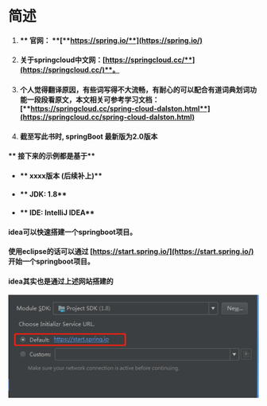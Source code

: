 # 简述

1. #### ** 官网： **[**https://spring.io/**](https://spring.io/)
2. #### **关于springcloud中文网：**[**https://springcloud.cc/**](https://springcloud.cc/)**。**
3. #### **个人觉得翻译原因，有些词写得不大流畅，有耐心的可以配合有道词典划词功能一段段看原文，本文相关可参考学习文档：**[**https://springcloud.cc/spring-cloud-dalston.html**](https://springcloud.cc/spring-cloud-dalston.html)
4. #### **截至写此书时, springBoot 最新版为2.0版本**

#### **      接下来的示例都是基于**

* #### **        xxxx版本    \(后续补上\)**
* #### **        JDK: 1.8**
* #### **        IDE: IntelliJ IDEA**

#### idea可以快速搭建一个springboot项目。

#### 使用eclipse的话可以通过   [https://start.spring.io/](https://start.spring.io/)  开始一个springboot项目。

#### idea其实也是通过上述网站搭建的

![](/assets/import.png)





